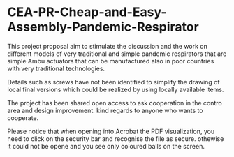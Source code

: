 # CEA-PR-Cheap-and-Easy-Assembly-Pandemic-Respirator

This project proposal aim to stimulate the discussion and the work on different models of very traditional and simple pandemic respirators that are simple Ambu actuators that can be manufactured also in poor countries with very traditional technologies. 

Details such as screws have not been identified to simplify the drawing of local final versions which could be realized by using locally available items.  

The project has been shared open access to ask cooperation in the contro area and design improvement. 
kind regards to anyone who wants to cooperate.  

Please notice that when opening into Acrobat the PDF visualization, you need to click on the security bar and recognise the file as secure. othewise it could not be opene and you see only coloured balls on the screen.  
